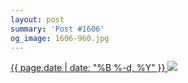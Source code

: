 ```yaml
---
layout: post
summary: 'Post #1606'
og_image: 1606-960.jpg
---
```


<p>
 <time>
  <a href="/1606">
   {{ page.date | date: "%B %-d, %Y" }}
  </a>
 </time>
 <a href="/1606">
  <img sizes="(min-width: 700px) 50vw, calc(100vw - 2rem)" src="{{ site.assets_url }}/1606-480.jpg" srcset="{{ site.assets_url }}/1606-240.jpg 240w, {{ site.assets_url }}/1606-480.jpg 480w, {{ site.assets_url }}/1606-720.jpg 720w, {{ site.assets_url }}/1606-960.jpg 960w"/>
 </a>
</p>
